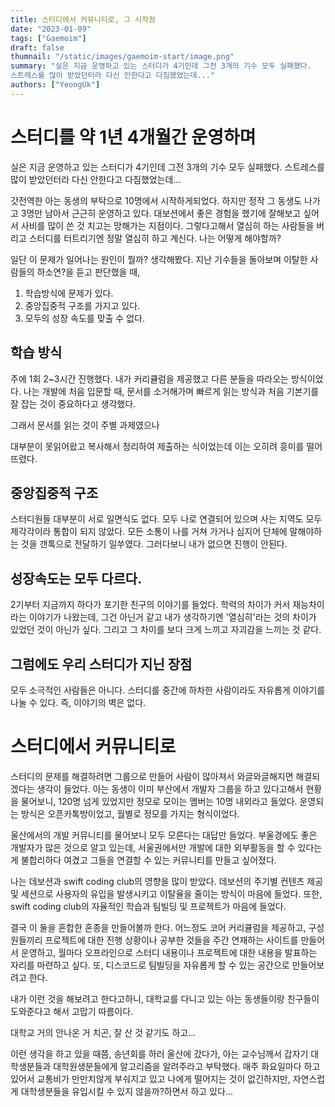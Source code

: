 ```yaml
---
title: 스터디에서 커뮤니티로, 그 시작점
date: "2023-01-09"
tags: ["Gaemoim"]
draft: false
thumnail: "/static/images/gaemoim-start/image.png"
summary: "실은 지금 운영하고 있는 스터디가 4기인데 그전 3개의 기수 모두 실패했다.
스트레스를 많이 받았던터라 다신 안한다고 다짐했었는데..."
authors: ["YeongUk"]
---
```


# 스터디를 약 1년 4개월간 운영하며

실은 지금 운영하고 있는 스터디가 4기인데 그전 3개의 기수 모두 실패했다.
스트레스를 많이 받았던터라 다신 안한다고 다짐했었는데...

갓전역한 아는 동생의 부탁으로 10명에서 시작하게되었다.
하지만 정작 그 동생도 나가고 3명만 남아서 근근히 운영하고 있다.
대보션에서 좋은 경험을 했기에 잘해보고 싶어서 사비를 많이 쓴 것 치고는 망해가는 지점이다.
그렇다고해서 열심히 하는 사람들을 버리고 스터디를 터트리기엔 정말 열심히 하고 계신다.
나는 어떻게 해야할까?

일단 이 문제가 일어나는 원인이 뭘까? 생각해봤다.
지난 기수들을 돌아보며 이탈한 사람들의 하소연?을 듣고 판단했을 때,

1. 학습방식에 문제가 있다.
2. 중앙집중적 구조를 가지고 있다.
3. 모두의 성장 속도를 맞출 수 없다.

## 학습 방식

주에 1회 2~3시간 진행했다. 내가 커리큘럼을 제공했고 다른 분들을 따라오는 방식이었다.
나는 개발에 처음 입문할 때, 문서를 소거해가며 빠르게 읽는 방식과
처음 기본기를 잘 잡는 것이 중요하다고 생각했다.

그래서 문서를 읽는 것이 주별 과제였으나

대부분이 못읽어왔고 복사해서 정리하여 제출하는 식이었는데 이는 오히려 흥미를 떨어뜨렸다.

## 중앙집중적 구조

스터디원들 대부분이 서로 일면식도 없다.
모두 나로 연결되어 있으며 사는 지역도 모두 제각각이라 통합이 되지 않았다.
모든 소통이 나를 거쳐 가거나 심지어 단체에 말해야하는 것을 갠톡으로 전달하기 일쑤였다.
그러다보니 내가 없으면 진행이 안된다.

## 성장속도는 모두 다르다.

2기부터 지금까지 하다가 포기한 친구의 이야기를 들었다.
학력의 차이가 커서 재능차이라는 이야기가 나왔는데,
그건 아닌거 같고 내가 생각하기엔 '열심히'라는 것의 차이가 있었던 것이 아닌가 싶다.
그리고 그 차이를 보다 크게 느끼고 자괴감을 느끼는 것 같다.

## 그럼에도 우리 스터디가 지닌 장점

모두 소극적인 사람들은 아니다.
스터디를 중간에 하차한 사람이라도 자유롭게 이야기를 나눌 수 있다.
즉, 이야기의 벽은 없다.

# 스터디에서 커뮤니티로

스터디의 문제를 해결하려면 그룹으로 만들어 사람이 많아져서 와글와글해지면 해결되겠다는 생각이 들었다.
아는 동생이 이미 부산에서 개발자 그룹을 하고 있다고해서 현황을 물어보니,
120명 넘게 있었지만 정모로 모이는 멤버는 10명 내외라고 들었다.
운영되는 방식은 오픈카톡방이었고, 월별로 정모를 가지는 형식이었다.

울산에서의 개발 커뮤니티를 물어보니 모두 모른다는 대답만 들었다.
부울경에도 좋은 개발자가 많은 것으로 알고 있는데,
서울권에서만 개발에 대한 외부활동을 할 수 있다는게 불합리하다 여겼고 그들을 연결할 수 있는 커뮤니티를 만들고 싶어졌다.

나는 데보션과 swift coding club의 영향을 많이 받았다.
데보션의 주기별 컨텐츠 제공 및 세션으로 사용자의 유입을 발생시키고 이탈율을 줄이는 방식이 마음에 들었다.
또한, swift coding club의 자율적인 학습과 팀빌딩 및 프로젝트가 마음에 들었다.

결국 이 둘을 혼합한 혼종을 만들어볼까 한다.
어느정도 코어 커리큘럼을 제공하고,
구성원들끼리 프로젝트에 대한 진행 상황이나 공부한 것들을 주간 연재하는 사이트를 만들어서 운영하고,
월마다 오프라인으로 스터디 내용이나 프로젝트에 대한 내용을 발표하는 자리를 마련하고 싶다.
또, 디스코드로 팀빌딩을 자유롭게 할 수 있는 공간으로 만들어보려고 한다.

내가 이런 것을 해보려고 한다고하니,
대학교를 다니고 있는 아는 동생들이랑 친구들이 도와준다고 해서 고맙기 따름이다.

대학교 거의 안나온 거 치곤, 잘 산 것 같기도 하고...

이런 생각을 하고 있을 때쯤,
송년회를 하러 울산에 갔다가,
아는 교수님께서 갑자기 대학생분들과 대학원생분들에게 알고리즘을 알려주라고 부탁했다.
매주 화요일마다 하고 있어서 교통비가 만만치않게 부숴지고 있고 나에게 떨어지는 것이 없긴하지만, 자연스럽게 대학생분들을 유입시킬 수 있지 않을까?하면서 하고 있다...
